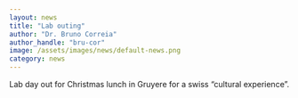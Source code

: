 ```yaml
---
layout: news
title: "Lab outing"
author: "Dr. Bruno Correia"
author_handle: "bru-cor"
image: /assets/images/news/default-news.png
category: news
---
```

Lab day out for Christmas lunch in Gruyere for a swiss “cultural experience”. 


